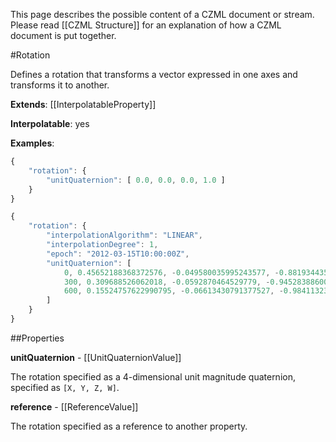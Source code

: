 This page describes the possible content of a CZML document or stream.  Please read [[CZML Structure]] for an explanation of how a CZML document is put together.

#Rotation

Defines a rotation that transforms a vector expressed in one axes and transforms it to another.

**Extends**: [[InterpolatableProperty]]

**Interpolatable**: yes

**Examples**:

```javascript
{
    "rotation": {
        "unitQuaternion": [ 0.0, 0.0, 0.0, 1.0 ]
    }
}
```

```javascript
{
    "rotation": {
        "interpolationAlgorithm": "LINEAR",
        "interpolationDegree": 1,
        "epoch": "2012-03-15T10:00:00Z",
        "unitQuaternion": [
            0, 0.45652188368372576, -0.049580035995243577, -0.8819344359461565, 0.10640131785324795,
            300, 0.309688526062018, -0.0592870464529779, -0.945283886004075, 0.0837641797515638,
            600, 0.15524757622990795, -0.06613430791377527, -0.9841132393764626, 0.05518673278488507
        ]
    }
}
```

##Properties

**unitQuaternion** - [[UnitQuaternionValue]]

The rotation specified as a 4-dimensional unit magnitude quaternion, specified as `[X, Y, Z, W]`.


**reference** - [[ReferenceValue]]

The rotation specified as a reference to another property.


